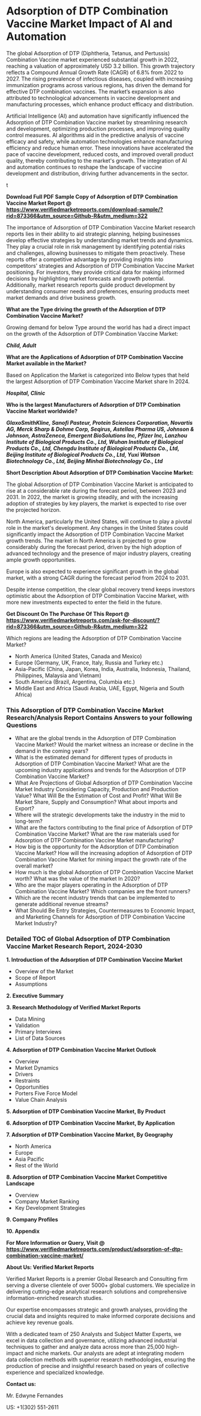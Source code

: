 <meta name="title" content="Global Adsorption of DTP Combination Vaccine Market Impact of AI and Automation"><meta name="description" content="The global Adsorption of DTP (Diphtheria, Tetanus, and Pertussis) Combination Vaccine market experienced substantial growth in 2022, reaching a valuation of approximat"><meta name="title" content="Adsorption of DTP Combination Vaccine Market Size, Share, Scope, Trends, Growth, Opportunities, Analysis, Forecast"><h1>Adsorption of DTP Combination Vaccine Market Impact of AI and Automation</h1><p>The global Adsorption of DTP (Diphtheria, Tetanus, and Pertussis) Combination Vaccine market experienced substantial growth in 2022, reaching a valuation of approximately USD 3.2 billion. This growth trajectory reflects a Compound Annual Growth Rate (CAGR) of 6.8% from 2022 to 2027. The rising prevalence of infectious diseases, coupled with increasing immunization programs across various regions, has driven the demand for effective DTP combination vaccines. The market’s expansion is also attributed to technological advancements in vaccine development and manufacturing processes, which enhance product efficacy and distribution.</p><p>Artificial Intelligence (AI) and automation have significantly influenced the Adsorption of DTP Combination Vaccine market by streamlining research and development, optimizing production processes, and improving quality control measures. AI algorithms aid in the predictive analysis of vaccine efficacy and safety, while automation technologies enhance manufacturing efficiency and reduce human error. These innovations have accelerated the pace of vaccine development, reduced costs, and improved overall product quality, thereby contributing to the market's growth. The integration of AI and automation continues to reshape the landscape of vaccine development and distribution, driving further advancements in the sector.</p>t</p><p id="" class=""><strong>Download Full PDF Sample Copy of Adsorption of DTP Combination Vaccine Market Report @ <a href="https://www.verifiedmarketreports.com/download-sample/?rid=873366&utm_source=Github-R&utm_medium=322" target="_blank">https://www.verifiedmarketreports.com/download-sample/?rid=873366&utm_source=Github-R&utm_medium=322</a></strong></p><p>The importance of&nbsp;Adsorption of DTP Combination Vaccine Market research reports lies in their ability to aid strategic planning, helping businesses develop effective strategies by understanding market trends and dynamics. They play a crucial role in risk management by identifying potential risks and challenges, allowing businesses to mitigate them proactively. These reports offer a competitive advantage by providing insights into competitors' strategies and Adsorption of DTP Combination Vaccine Market positioning. For investors, they provide critical data for making informed decisions by highlighting market forecasts and growth potential. Additionally, market research reports guide product development by understanding consumer needs and preferences, ensuring products meet market demands and drive business growth.</p><p><strong>What are the&nbsp;Type driving the growth of the Adsorption of DTP Combination Vaccine Market?</strong></p><p id="" class="">Growing demand for below Type around the world has had a direct impact on the growth of the Adsorption of DTP Combination Vaccine Market:</p><em><strong>Child, Adult</strong></em></p><strong>What are the&nbsp;Applications&nbsp;of Adsorption of DTP Combination Vaccine Market available in the Market?</strong></p><p id="" class="">Based on Application the Market is categorized into Below types that held the largest Adsorption of DTP Combination Vaccine Market share In 2024.</p><em><strong>Hospital, Clinic</strong></em></p><strong>Who is the largest Manufacturers of Adsorption of DTP Combination Vaccine Market worldwide?</strong></p><p><em><strong>GlaxoSmithKline, Sanofi Pasteur, Protein Sciences Corporation, Novartis AG, Merck Sharp & Dohme Corp, Seqirus, Astellas Pharma US, Johnson & Johnson, AstraZeneca, Emergent BioSolutions Inc, Pfizer Inc, Lanzhou Institute of Biological Products Co., Ltd, Wuhan Institute of Biological Products Co., Ltd, Chengdu Institute of Biological Products Co., Ltd, Beijing Institute of Biological Products Co., Ltd, Yuxi Watson Biotechnology Co., Ltd, Beijing Minhai Biotechnology Co., Ltd</strong></em></p><p id="" class=""><strong>Short Description About Adsorption of DTP Combination Vaccine Market:</strong></p><p>The global Adsorption of DTP Combination Vaccine Market is anticipated to rise at a considerable rate during the forecast period, between 2023 and 2031. In 2022, the market is growing steadily, and with the increasing adoption of strategies by key players, the market is expected to rise over the projected horizon.</p><p>North America, particularly the United States, will continue to play a pivotal role in the market's development. Any changes in the United States could significantly impact the Adsorption of DTP Combination Vaccine Market growth trends. The market in North America is projected to grow considerably during the forecast period, driven by the high adoption of advanced technology and the presence of major industry players, creating ample growth opportunities.</p><p>Europe is also expected to experience significant growth in the global market, with a strong CAGR during the forecast period from 2024 to 2031.</p><p>Despite intense competition, the clear global recovery trend keeps investors optimistic about the Adsorption of DTP Combination Vaccine Market, with more new investments expected to enter the field in the future.</p><p id="" class=""><strong>Get Discount On The Purchase Of This Report @ <a href="https://www.verifiedmarketreports.com/ask-for-discount/?rid=873366&utm_source=Github-R&utm_medium=322" target="_blank">https://www.verifiedmarketreports.com/ask-for-discount/?rid=873366&utm_source=Github-R&utm_medium=322</a></strong></p>Which regions are leading the Adsorption of DTP Combination Vaccine Market?</p><ul><li>North America (United States, Canada and Mexico)</li><li>Europe (Germany, UK, France, Italy, Russia and Turkey etc.)</li><li>Asia-Pacific (China, Japan, Korea, India, Australia, Indonesia, Thailand, Philippines, Malaysia and Vietnam)</li><li>South America (Brazil, Argentina, Columbia etc.)</li><li>Middle East and Africa (Saudi Arabia, UAE, Egypt, Nigeria and South Africa)</li></ul><h3 id="" class="">This Adsorption of DTP Combination Vaccine Market Research/Analysis Report Contains Answers to your following Questions</h3><ul><li>What are the global trends in the Adsorption of DTP Combination Vaccine Market? Would the market witness an increase or decline in the demand in the coming years?</li><li>What is the estimated demand for different types of products in Adsorption of DTP Combination Vaccine Market? What are the upcoming industry applications and trends for the Adsorption of DTP Combination Vaccine Market?</li><li>What Are Projections of Global Adsorption of DTP Combination Vaccine Market Industry Considering Capacity, Production and Production Value? What Will Be the Estimation of Cost and Profit? What Will Be Market Share, Supply and Consumption? What about imports and Export?</li><li>Where will the strategic developments take the industry in the mid to long-term?</li><li>What are the factors contributing to the final price of Adsorption of DTP Combination Vaccine Market? What are the raw materials used for Adsorption of DTP Combination Vaccine Market manufacturing?</li><li>How big is the opportunity for the Adsorption of DTP Combination Vaccine Market? How will the increasing adoption of Adsorption of DTP Combination Vaccine Market for mining impact the growth rate of the overall market?</li><li>How much is the global Adsorption of DTP Combination Vaccine Market worth? What was the value of the market In 2020?</li><li>Who are the major players operating in the Adsorption of DTP Combination Vaccine Market? Which companies are the front runners?</li><li>Which are the recent industry trends that can be implemented to generate additional revenue streams?</li><li>What Should Be Entry Strategies, Countermeasures to Economic Impact, and Marketing Channels for Adsorption of DTP Combination Vaccine Market Industry?</li></ul><h3 id="" class="">Detailed TOC of Global Adsorption of DTP Combination Vaccine Market Research Report, 2024-2030</h3><p id="" class=""><strong>1. Introduction of the Adsorption of DTP Combination Vaccine Market</strong></p><ul><li>Overview of the Market</li><li>Scope of Report</li><li>Assumptions</li></ul><p id="" class=""><strong>2. Executive Summary</strong></p><p id="" class=""><strong>3. Research Methodology of Verified Market Reports</strong></p><ul><li>Data Mining</li><li>Validation</li><li>Primary Interviews</li><li>List of Data Sources</li></ul><p id="" class=""><strong>4. Adsorption of DTP Combination Vaccine Market Outlook</strong></p><ul><li>Overview</li><li>Market Dynamics</li><li>Drivers</li><li>Restraints</li><li>Opportunities</li><li>Porters Five Force Model</li><li>Value Chain Analysis</li></ul><p id="" class=""><strong>5. Adsorption of DTP Combination Vaccine Market, By Product</strong></p><p id="" class=""><strong>6. Adsorption of DTP Combination Vaccine Market, By Application</strong></p><p id="" class=""><strong>7. Adsorption of DTP Combination Vaccine Market, By Geography</strong></p><ul><li>North America</li><li>Europe</li><li>Asia Pacific</li><li>Rest of the World</li></ul><p id="" class=""><strong>8. Adsorption of DTP Combination Vaccine Market Competitive Landscape</strong></p><ul><li>Overview</li><li>Company Market Ranking</li><li>Key Development Strategies</li></ul><p id="" class=""><strong>9. Company Profiles</strong></p><p id="" class=""><strong>10. Appendix</strong></p><p id="" class=""><strong>For More Information or Query, Visit @ <a href="https://www.verifiedmarketreports.com/product/adsorption-of-dtp-combination-vaccine-market/" target="_blank">https://www.verifiedmarketreports.com/product/adsorption-of-dtp-combination-vaccine-market/</a></strong></p><p id="" class=""><strong>About Us: Verified Market Reports</strong></p><p id="" class="">Verified Market Reports is a premier Global Research and Consulting firm serving a diverse clientele of over 5000+ global customers. We specialize in delivering cutting-edge analytical research solutions and comprehensive information-enriched research studies.</p><p id="" class="">Our expertise encompasses strategic and growth analyses, providing the crucial data and insights required to make informed corporate decisions and achieve key revenue goals.</p><p id="" class="">With a dedicated team of 250 Analysts and Subject Matter Experts, we excel in data collection and governance, utilizing advanced industrial techniques to gather and analyze data across more than 25,000 high-impact and niche markets. Our analysts are adept at integrating modern data collection methods with superior research methodologies, ensuring the production of precise and insightful research based on years of collective experience and specialized knowledge.</p><p id="" class=""><strong>Contact us:</strong></p><p id="" class="">Mr. Edwyne Fernandes</p><p id="" class="">US: +1(302) 551-2611</p>